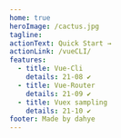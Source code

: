 ```yaml
---
home: true
heroImage: /cactus.jpg
tagline:
actionText: Quick Start →
actionLink: /vueCLI/
features:
  - title: Vue-Cli
    details: 21-08 ✔
  - title: Vue-Router
    details: 21-09 ✔
  - title: Vuex sampling
    details: 21-10 ✔
footer: Made by dahye
---
```

